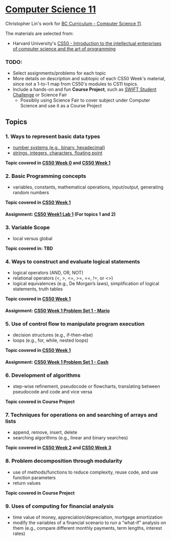 # [Computer Science 11](https://curriculum.gov.bc.ca/curriculum/mathematics/11/computer-science) 
Christopher Lin's work for [BC Curriculum - Computer Science 11](https://curriculum.gov.bc.ca/curriculum/mathematics/11/computer-science).

The materials are selected from: 
- Harvard University's [CS50 - Introduction to the intellectual enterprises of computer science and the art of programming](https://cs50.harvard.edu/x/2023/)

### TODO:
- Select assignments/problems for each topic
- More details on description and subtopic of each CS50 Week's material, since not a 1-to-1 map from CS50's modules to CS11 topics.
- Include a hands-on and fun **Course Project**, such as [SWIFT Student Challenge](https://developer.apple.com/swift-student-challenge/) or Science Fair
  - Possibliy using Science Fair to cover subject under Computer Science and use it as a Course Project
  
## Topics
### 1. Ways to represent basic data types
- [number systems (e.g., binary, hexadecimal)](https://cs50.harvard.edu/x/2023/notes/0/)
- [strings, integers, characters, floating point](https://cs50.harvard.edu/x/2023/shorts/data_types/)

**Topic covered in [CS50 Week 0](https://cs50.harvard.edu/x/2023/weeks/0/) and [CS50 Week 1](https://cs50.harvard.edu/x/2023/weeks/1/)**



### 2. Basic Programming concepts 
- variables, constants, mathematical operations, input/output, generating random numbers

**Topic covered in [CS50 Week 1](https://cs50.harvard.edu/x/2023/weeks/1/)**
#### Assignment: [CS50 Week1 Lab 1](https://cs50.harvard.edu/x/2023/labs/1/) (For topics 1 and 2)


### 3. Variable Scope
- local versus global

**Topic covered in: TBD**

### 4. Ways to construct and evaluate logical statements
- logical operators (AND, OR, NOT)
- relational operators (<, >, <=, >=, ==, !=, or <>)
- logical equivalences (e.g., De Morgan’s laws), simplification of logical statements, truth tables

**Topic covered in [CS50 Week 1](https://cs50.harvard.edu/x/2023/weeks/1/)**
#### Assignment: [CS50 Week 1 Problem Set 1 - Mario](https://cs50.harvard.edu/x/2023/psets/1/mario/less/)



### 5. Use of control flow to manipulate program execution
- decision structures (e.g., if-then-else)
- loops (e.g., for, while, nested loops)

**Topic covered in [CS50 Week 1](https://cs50.harvard.edu/x/2023/weeks/1/)**
#### Assignment: [CS50 Week 1 Problem Set 1 - Cash](https://cs50.harvard.edu/x/2023/psets/1/cash/)



### 6. Development of algorithms
- step-wise refinement, pseudocode or flowcharts, translating between pseudocode and code and vice versa

**Topic covered in Course Project**

### 7. Techniques for operations on and searching of arrays and lists
- append, remove, insert, delete
- searching algorithms (e.g., linear and binary searches)

**Topic covered in [CS50 Week 2](https://cs50.harvard.edu/x/2023/weeks/2/) and [CS50 Week 3](https://cs50.harvard.edu/x/2023/weeks/3/)**

### 8. Problem decomposition through modularity
- use of methods/functions to reduce complexity, reuse code, and use function parameters
- return values

**Topic covered in Course Project**

### 9. Uses of computing for financial analysis
- time value of money, appreciation/depreciation, mortgage amortization
- modify the variables of a financial scenario to run a “what-if” analysis on them (e.g., compare different monthly payments, term lengths, interest rates)


